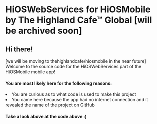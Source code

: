 # HiOSWebServices for HiOSMobile by The Highland Cafe™ Global [will be archived soon]

<h2>Hi there!</h2>
[we will be moving to thehighlandcafe/hiosmobile in the near future]
Welcome to the source code for the HiOSWebServices part of the HiOSMobile mobile app!
<h4>You are most likely here for the following reasons:</h4>
<li>You are curious as to what code is used to make this project</li>
<li>You came here because the app had no internet connection and it revealed the name of the project on GitHub</li>
<h4>Take a look above at the code above :)</h4>

